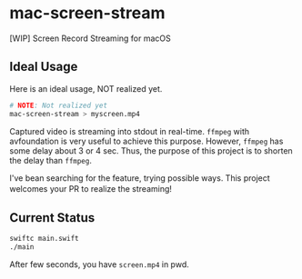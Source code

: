 # mac-screen-stream
[WIP] Screen Record Streaming for macOS

## Ideal Usage

Here is an ideal usage, NOT realized yet.  

```bash
# NOTE: Not realized yet
mac-screen-stream > myscreen.mp4
```

Captured video is streaming into stdout in real-time. `ffmpeg` with avfoundation is very useful to achieve this purpose. However, `ffmpeg` has some delay about 3 or 4 sec. Thus, the purpose of this project is to shorten the delay than `ffmpeg`.

I've bean searching for the feature, trying possible ways. This project welcomes your PR to realize the streaming!　　

## Current Status

```bash
swiftc main.swift
./main
```

After few seconds, you have `screen.mp4` in pwd.  
